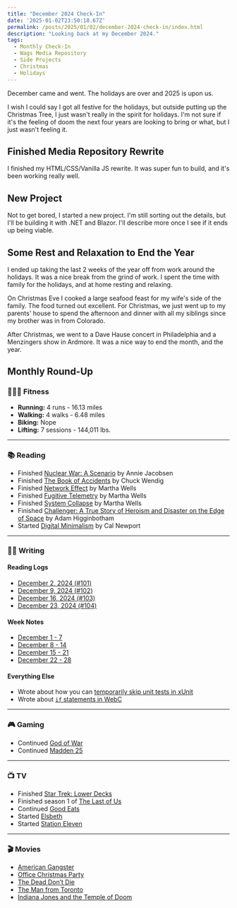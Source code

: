 ```yaml
---
title: "December 2024 Check-In"
date: '2025-01-02T23:50:18.67Z'
permalink: /posts/2025/01/02/december-2024-check-in/index.html
description: "Looking back at my December 2024."
tags:
  - Monthly Check-In
  - Wags Media Repository
  - Side Projects
  - Christmas
  - Holidays
---
```

December came and went. The holidays are over and 2025 is upon us.
<!-- excerpt -->

I wish I could say I got all festive for the holidays, but outside putting up the Christmas Tree, I just wasn't really in the spirit for holidays. I'm not sure if it's the feeling of doom the next four years are looking to bring or what, but I just wasn't feeling it.

## Finished Media Repository Rewrite

I finished my HTML/CSS/Vanilla JS rewrite. It was super fun to build, and it's been working really well.

## New Project

Not to get bored, I started a new project. I'm still sorting out the details, but I'll be building it with .NET and Blazor. I'll describe more once I see if it ends up being viable.

## Some Rest and Relaxation to End the Year

I ended up taking the last 2 weeks of the year off from work around the holidays. It was a nice break from the grind of work. I spent the time with family for the holidays, and at home resting and relaxing.

On Christmas Eve I cooked a large seafood feast for my wife's side of the family. The food turned out excellent. For Christmas, we just went up to my parents' house to spend the afternoon and dinner with all my siblings since my brother was in from Colorado.

After Christmas, we went to a Dave Hause concert in Philadelphia and a Menzingers show in Ardmore. It was a nice way to end the month, and the year.

## Monthly Round-Up

### 🏃🏼‍♂️ Fitness

- **Running:** 4 runs - 16.13 miles
- **Walking:** 4 walks - 6.48 miles
- **Biking:** Nope
- **Lifting:** 7 sessions - 144,011 lbs.

---

### 📚 Reading

- Finished [Nuclear War: A Scenario](https://bookshop.org/p/books/nuclear-war-a-scenario-annie-jacobsen/20335598?ean=9780593476093) by Annie Jacobsen
- Finished [The Book of Accidents](https://bookshop.org/p/books/the-book-of-accidents-chuck-wendig/15648326?ean=9780399182150) by Chuck Wendig
- Finished [Network Effect](https://bookshop.org/p/books/network-effect-a-murderbot-novel-martha-wells/13296841) by Martha Wells
- Finished [Fugitive Telemetry](https://bookshop.org/p/books/fugitive-telemetry-martha-wells/14596858) by Martha Wells
- Finished [System Collapse](https://bookshop.org/p/books/system-collapse-martha-wells/19538545) by Martha Wells
- Finished [Challenger: A True Story of Heroism and Disaster on the Edge of Space](https://bookshop.org/p/books/challenger-an-american-tragedy-adam-higginbotham/20712668?ean=9781982176617) by Adam Higginbotham
- Started [Digital Minimalism](https://bookshop.org/p/books/digital-minimalism-choosing-a-focused-life-in-a-noisy-world-cal-newport/12081448?ean=9780525536512) by Cal Newport

---

### ✍🏻 Writing

#### Reading Logs

- [December 2, 2024 (#101)](https://kpwags.com/reading-log/101/)
- [December 9, 2024 (#102)](https://kpwags.com/reading-log/102/)
- [December 16, 2024 (#103)](https://kpwags.com/reading-log/103/)
- [December 23, 2024 (#104)](https://kpwags.com/reading-log/104/)

#### Week Notes

- [December 1 - 7](https://kpwags.com/posts/2024/12/08/week-notes/)
- [December 8 - 14](https://kpwags.com/posts/2024/12/15/week-notes/)
- [December 15 - 21](https://kpwags.com/posts/2024/12/22/week-notes/)
- [December 22 - 28](https://kpwags.com/posts/2024/12/29/week-notes/)

#### Everything Else

- Wrote about how you can [temporarily skip unit tests in xUnit](https://kpwags.com/posts/2024/12/11/skipping-tests-in-xunit/)
- Wrote about [`if` statements in WebC](https://kpwags.com/posts/2024/12/24/11ty-webc-if-statements-and-attributes/)

---

### 🎮 Gaming

- Continued [God of War](https://www.playstation.com/en-us/god-of-war/)
- Continued [Madden 25](https://www.playstation.com/en-us/god-of-war/)

---

### 📺 TV

- Finished [Star Trek: Lower Decks](https://www.imdb.com/title/tt9184820/)
- Finished season 1 of [The Last of Us](https://m.imdb.com/title/tt3581920/)
- Continued [Good Eats](https://www.imdb.com/title/tt0344651/)
- Started [Elsbeth](https://www.imdb.com/title/tt26591110/)
- Started [Station Eleven](https://www.imdb.com/title/tt10574236/)

---

### 🎬 Movies

- [American Gangster](https://www.imdb.com/title/tt0765429/)
- [Office Christmas Party](https://www.imdb.com/title/tt1711525/)
- [The Dead Don’t Die](https://www.imdb.com/title/tt8695030/)
- [The Man from Toronto](https://www.imdb.com/title/tt11671006/)
- [Indiana Jones and the Temple of Doom](https://www.imdb.com/title/tt0087469/)
